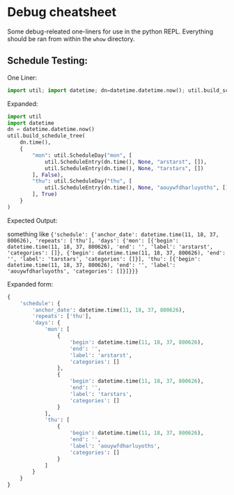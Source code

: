 # Debug cheatsheet

Some debug-releated one-liners for use in the python REPL. Everything should be ran from within the `whow` directory.

## Schedule Testing:
One Liner:
```py
import util; import datetime; dn=datetime.datetime.now(); util.build_schedule_tree(dn.time(), {"mon": util.ScheduleDay("mon", [util.ScheduleEntry(dn.time(), None, "arstarst", []), util.ScheduleEntry(dn.time(), None, "tarstars", [])], False), "thu": util.ScheduleDay("thu", [util.ScheduleEntry(dn.time(), None, "aouywfdharluyoths", [])], True)})
```

Expanded:
```py
import util
import datetime
dn = datetime.datetime.now()
util.build_schedule_tree(
    dn.time(),
    {
        "mon": util.ScheduleDay("mon", [
            util.ScheduleEntry(dn.time(), None, "arstarst", []),
            util.ScheduleEntry(dn.time(), None, "tarstars", [])
        ], False),
        "thu": util.ScheduleDay("thu", [
            util.ScheduleEntry(dn.time(), None, "aouywfdharluyoths", [])
        ], True)
    }
)
```

Expected Output:

something like `{'schedule': {'anchor_date': datetime.time(11, 18, 37, 800626), 'repeats': ['thu'], 'days': {'mon': [{'begin': datetime.time(11, 18, 37, 800626), 'end': '', 'label': 'arstarst', 'categories': []}, {'begin': datetime.time(11, 18, 37, 800626), 'end': '', 'label': 'tarstars', 'categories': []}], 'thu': [{'begin': datetime.time(11, 18, 37, 800626), 'end': '', 'label': 'aouywfdharluyoths', 'categories': []}]}}}`

Expanded form: 
```py
{
    'schedule': {
        'anchor_date': datetime.time(11, 18, 37, 800626),
        'repeats': ['thu'],
        'days': {
            'mon': [
                {
                    'begin': datetime.time(11, 18, 37, 800626),
                    'end': '',
                    'label': 'arstarst',
                    'categories': []
                },
                {
                    'begin': datetime.time(11, 18, 37, 800626),
                    'end': '',
                    'label': 'tarstars',
                    'categories': []
                }
            ],
            'thu': [
                {
                    'begin': datetime.time(11, 18, 37, 800626),
                    'end': '',
                    'label': 'aouywfdharluyoths',
                    'categories': []
                }
            ]
        }
    }
}
```
